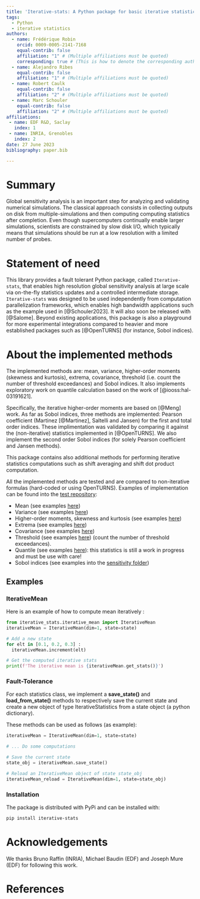 ```yaml
---
title: 'Iterative-stats: A Python package for basic iterative statistics'
tags:
  - Python
  - iterative statistics
authors:
  - name: Frédérique Robin
    orcid: 0009-0005-2141-7168
    equal-contrib: false
    affiliation: "1" # (Multiple affiliations must be quoted)
    corresponding: true # (This is how to denote the corresponding author)
  - name: Alejandro Ribes
    equal-contrib: false
    affiliation: "1" # (Multiple affiliations must be quoted)
  - name: Robert Caulk
    equal-contrib: false
    affiliation: "2" # (Multiple affiliations must be quoted)
  - name: Marc Schouler
    equal-contrib: false
    affiliation: "2" # (Multiple affiliations must be quoted)
affiliations:
 - name: EDF R&D, Saclay
   index: 1
 - name: INRIA, Grenobles
   index: 2
date: 27 June 2023
bibliography: paper.bib

---
```


# Summary

Global sensitivity analysis is an important step for analyzing and validating numerical simulations. The classical approach consists in collecting outputs on disk from multiple-simulations and then computing computing statistics after completion. Even though supercomputers continually enable larger simulations, scientists are constrained by slow disk I/O, which typically means that simulations should be run at a low resolution with a limited number of probes.

# Statement of need

This library provides a fault tolerant Python package, called `Iterative-stats`, that enables high resolution global sensitivity analysis at large scale via on-the-fly statistics updates and a controlled intermediate storage. `Iterative-stats` was designed to be used independently from computation parallelization frameworks, which enables high bandwidth applications such as the example used in [@Schouler2023]. It will also soon be released with [@Salome]. Beyond existing applications, this package is also a playground for more experimental integrations compared to heavier and more established packages such as [@OpenTURNS] (for instance, Sobol indices).


# About the implemented methods

The implemented methods are: mean, variance,  higher-order moments (skewness and kurtosis), extrema, covariance, threshold (i.e. count the number of threshold exceedances) and Sobol indices. It also implements exploratory work on quantile calculation based on the work of [@iooss:hal-03191621].

Specifically, the iterative higher-order moments are based on [@Meng] work. As far as Sobol indices, three methods are implemented: Pearson coefficient (Martinez [@Martinez], Saltelli and Jansen) for the first and total order indices. These implimentation was validated by comparing it against the (non-iterative) statistics implemented in [@OpenTURNS]. We also implement the second order Sobol indices (for solely Pearson coefficient and Jansen methods).

This package contains also additional methods for performing iterative statistics computations such as shift averaging and shift dot product computation.

All the implemented methods are tested and are compared to non-iterative formulas (hard-coded or using OpenTURNS). Examples of implementation can be found into the [test repository](https://github.com/IterativeStatistics/BasicIterativeStatistics/tree/main/tests): 
- Mean (see examples [here](https://github.com/IterativeStatistics/BasicIterativeStatistics/tree/main/tests/unit/test_IterativeMean.py))
- Variance (see examples [here](https://github.com/IterativeStatistics/BasicIterativeStatistics/tree/main/tests/unit/test_IterativeVariance.py))
- Higher-order moments, skewness and kurtosis (see examples [here](https://github.com/IterativeStatistics/BasicIterativeStatistics/tree/main/tests/unit/test_IterativeMoments.py))
- Extrema (see examples [here](https://github.com/IterativeStatistics/BasicIterativeStatistics/tree/main/tests/unit/test_IterativeExtrema.py))
- Covariance (see examples [here](https://github.com/IterativeStatistics/BasicIterativeStatistics/tree/main/tests/unit/test_IterativeCovariance.py))
- Threshold (see examples [here](https://github.com/IterativeStatistics/BasicIterativeStatistics/tree/main/tests/unit/test_IterativeThreshold.py)) (count the number of threshold exceedances).
- Quantile (see examples [here](https://github.com/IterativeStatistics/BasicIterativeStatistics/tree/main/tests/unit/test_IterativeQuantile.py)): this statistics is still a work in progress and must be use with care!
- Sobol indices (see examples into the [sensitivity folder](https://github.com/IterativeStatistics/BasicIterativeStatistics/tree/main/tests/unit/sensitivity)) 

## Examples

### IterativeMean
Here is an example of how to compute mean iteratively :
```python
from iterative_stats.iterative_mean import IterativeMean
iterativeMean = IterativeMean(dim=1, state=state)

# Add a new state
for elt in [0.1, 0.2, 0.3] :
  iterativeMean.increment(elt)

# Get the computed iterative stats
print(f'The iterative mean is {iterativeMean.get_stats()}') 
```

### Fault-Tolerance 
For each statistics class, we implement a **save_state()** and **load_from_state()** methods to respectively save the current state and create a new object of type IterativeStatistics from a state object (a python dictionary).

These methods can be used as follows (as example):
```python
iterativeMean = IterativeMean(dim=1, state=state)

# ... Do some computations

# Save the current state
state_obj = iterativeMean.save_state() 

# Reload an IterativeMean object of state state_obj
iterativeMean_reload = IterativeMean(dim=1, state=state_obj)
```

### Installation

The package is distributed with PyPi and can be installed with:

```bash
pip install iterative-stats
```

# Acknowledgements

We thanks Bruno Raffin (INRIA), Michael Baudin (EDF) and Joseph Mure (EDF) for following this work.


# References
